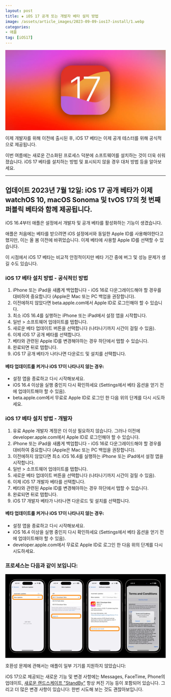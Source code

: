 ```yaml
---
layout: post  
title: ✚ iOS 17 공개 또는 개발자 베타 설치 방법
image: /assets/article_images/2023-09-09-ios17-install/1.webp
categories:
- 애플
tag: [iOS17]
---
```


<div class="markdown-image">
<img src="/assets/article_images/2023-09-09-ios17-install/1.webp" alt="" align="middle"/> </div>


<p class="drop-korean">
이제 개발자를 위해 이전에 출시된 후, iOS 17 베타는 이제 공개 테스터를 위해 공식적으로 제공됩니다.
</p>

이번 여름에는 새로운 간소화된 프로세스 덕분에 소프트웨어를 설치하는 것이 더욱 쉬워졌습니다. iOS 17 베타를 설치하는 방법 및 표시되지 않을 경우 대처 방법 등을 알아보세요.

---
**업데이트 2023년 7월 12일:** iOS 17 공개 베타가 이제 watchOS 10, macOS Sonoma 및 tvOS 17의 첫 번째 퍼블릭 베타와 함께 제공됩니다.
---

iOS 16.4부터 애플은 설정에서 개발자 및 공개 베타를 활성화하는 기능이 생겼습니다.

애플은 처음에는 베타를 받으려면 iOS 설정에서와 동일한 Apple ID를 사용해야한다고 했지만, 이는 올 봄 이전에 바뀌었습니다. 이제 베타에 사용할 Apple ID를 선택할 수 있습니다.

이 시점에서 iOS 17 베타는 비교적 안정적이지만 베타 기간 중에 버그 및 성능 문제가 생길 수도 있습니다.

### iOS 17 베타 설치 방법 - 공식적인 방법

1. iPhone 또는 iPad을 새롭게 백업합니다 - iOS 16로 다운그레이드해야 할 경우를 대비하여 중요합니다 (Apple은 Mac 또는 PC 백업을 권장합니다).
2. 이전에하지 않았다면 beta.apple.com에서 Apple ID로 로그인해야 할 수 있습니다.
3. 최소 iOS 16.4를 실행하는 iPhone 또는 iPad에서 설정 앱을 시작합니다.
4. 일반 > 소프트웨어 업데이트를 탭합니다.
5. 새로운 베타 업데이트 버튼을 선택합니다 (나타나기까지 시간이 걸릴 수 있음).
6. 이제 iOS 17 공개 베타를 선택합니다.
7. 베타와 관련된 Apple ID를 변경해야하는 경우 하단에서 탭할 수 있습니다.
8. 완료되면 뒤로 탭합니다.
9. iOS 17 공개 베타가 나타나면 다운로드 및 설치를 선택합니다.

#### 베타 업데이트를 켜거나 iOS 17이 나타나지 않는 경우:

* 설정 앱을 종료하고 다시 시작해보세요.
* iOS 16.4 이상을 실행 중인지 다시 확인하세요 (Settings에서 베타 옵션을 얻기 전에 업데이트해야 할 수 있음).
* beta.apple.com에서 무료로 Apple ID로 로그인 한 다음 위의 단계를 다시 시도하세요.

### iOS 17 베타 설치 방법 - 개발자

1. 유료 Apple 개발자 계정은 더 이상 필요하지 않습니다. 그러나 이전에 developer.apple.com에서 Apple ID로 로그인해야 할 수 있습니다.
2. iPhone 또는 iPad을 새롭게 백업합니다 - iOS 16로 다운그레이드해야 할 경우를 대비하여 중요합니다 (Apple은 Mac 또는 PC 백업을 권장합니다).
3. 이전에하지 않았다면 최소 iOS 16.4를 실행하는 iPhone 또는 iPad에서 설정 앱을 시작합니다.
4. 일반 > 소프트웨어 업데이트를 탭합니다.
5. 새로운 베타 업데이트 버튼을 선택합니다 (나타나기까지 시간이 걸릴 수 있음).
6. 이제 iOS 17 개발자 베타를 선택합니다.
7. 베타와 관련된 Apple ID를 변경해야하는 경우 하단에서 탭할 수 있습니다.
8. 완료되면 뒤로 탭합니다.
9. iOS 17 개발자 베타가 나타나면 다운로드 및 설치를 선택합니다.

#### 베타 업데이트를 켜거나 iOS 17이 나타나지 않는 경우:

* 설정 앱을 종료하고 다시 시작해보세요.
* iOS 16.4 이상을 실행 중인지 다시 확인하세요 (Settings에서 베타 옵션을 얻기 전에 업데이트해야 할 수 있음).
 * developer.apple.com에서 무료로 Apple ID로 로그인 한 다음 위의 단계를 다시 시도하세요.

### 프로세스는 다음과 같이 보입니다:

<div class="markdown-image">
<img src="/assets/article_images/2023-09-09-ios17-install/2.webp" alt="" align="middle"/> </div>

호환성 문제에 관해서는 애플이 일부 기기를 지원하지 않았습니다:

iOS 17으로 제공되는 새로운 기능 및 변경 사항에는 Messages, FaceTime, Phone의 업데이트, [새로운 랜드스케이프 "StandBy"](/애플/2023/09/09/stand-by-mode) 항상 켜진 기능 등이 포함되어 있습니다. 그리고 더 많은 변경 사항이 있습니다: 한번 시도해 보는 것도 괜찮아보입니다.